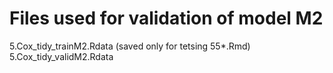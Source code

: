 # Files used for validation of model M2

5.Cox_tidy_trainM2.Rdata (saved only for tetsing 55*.Rmd)
5.Cox_tidy_validM2.Rdata 


